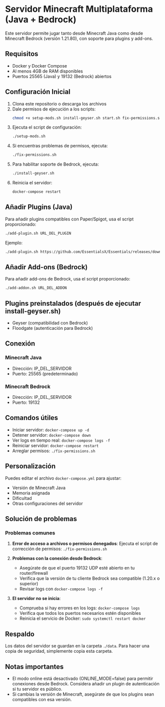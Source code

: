 # Servidor Minecraft Multiplataforma (Java + Bedrock)

Este servidor permite jugar tanto desde Minecraft Java como desde Minecraft Bedrock (versión 1.21.80), con soporte para plugins y add-ons.

## Requisitos

- Docker y Docker Compose
- Al menos 4GB de RAM disponibles
- Puertos 25565 (Java) y 19132 (Bedrock) abiertos

## Configuración Inicial

1. Clona este repositorio o descarga los archivos
2. Dale permisos de ejecución a los scripts:
   ```bash
   chmod +x setup-mods.sh install-geyser.sh start.sh fix-permissions.sh
   ```
3. Ejecuta el script de configuración:
   ```bash
   ./setup-mods.sh
   ```
4. Si encuentras problemas de permisos, ejecuta:
   ```bash
   ./fix-permissions.sh
   ```
5. Para habilitar soporte de Bedrock, ejecuta:
   ```bash
   ./install-geyser.sh
   ```
6. Reinicia el servidor:
   ```bash
   docker-compose restart
   ```

## Añadir Plugins (Java)

Para añadir plugins compatibles con Paper/Spigot, usa el script proporcionado:

```bash
./add-plugin.sh URL_DEL_PLUGIN
```

Ejemplo:
```bash
./add-plugin.sh https://github.com/EssentialsX/Essentials/releases/download/2.19.7/EssentialsX-2.19.7.jar
```

## Añadir Add-ons (Bedrock)

Para añadir add-ons de Bedrock, usa el script proporcionado:

```bash
./add-addon.sh URL_DEL_ADDON
```

## Plugins preinstalados (después de ejecutar install-geyser.sh)

- Geyser (compatibilidad con Bedrock)
- Floodgate (autenticación para Bedrock)

## Conexión

### Minecraft Java
- Dirección: IP_DEL_SERVIDOR
- Puerto: 25565 (predeterminado)

### Minecraft Bedrock
- Dirección: IP_DEL_SERVIDOR
- Puerto: 19132

## Comandos útiles

- Iniciar servidor: `docker-compose up -d`
- Detener servidor: `docker-compose down`
- Ver logs en tiempo real: `docker-compose logs -f`
- Reiniciar servidor: `docker-compose restart`
- Arreglar permisos: `./fix-permissions.sh`

## Personalización

Puedes editar el archivo `docker-compose.yml` para ajustar:
- Versión de Minecraft Java
- Memoria asignada
- Dificultad
- Otras configuraciones del servidor

## Solución de problemas

### Problemas comunes

1. **Error de acceso a archivos o permisos denegados**:
   Ejecuta el script de corrección de permisos: `./fix-permissions.sh`

2. **Problemas con la conexión desde Bedrock**:
   - Asegúrate de que el puerto 19132 UDP esté abierto en tu router/firewall
   - Verifica que la versión de tu cliente Bedrock sea compatible (1.20.x o superior)
   - Revisar logs con `docker-compose logs -f`

3. **El servidor no se inicia**:
   - Comprueba si hay errores en los logs: `docker-compose logs`
   - Verifica que todos los puertos necesarios estén disponibles
   - Reinicia el servicio de Docker: `sudo systemctl restart docker`

## Respaldo

Los datos del servidor se guardan en la carpeta `./data`. Para hacer una copia de seguridad, simplemente copia esta carpeta.

## Notas importantes

- El modo online está desactivado (ONLINE_MODE=false) para permitir conexiones desde Bedrock. Considera añadir un plugin de autenticación si tu servidor es público.
- Si cambias la versión de Minecraft, asegúrate de que los plugins sean compatibles con esa versión. 